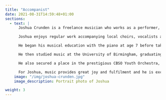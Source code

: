 ```yaml
---
title: "Accompanist"
date: 2021-08-31T14:59:48+01:00
sections:
  - text: |
      Joshua Crunden is a freelance musician who works as a performer, accompanist, conductor and teacher. He was invited to take the appointment of accompanist for Philomusica in 2016

      Joshua enjoys regular work accompanying local choirs, vocalists and instrumentalists including the soprano Phillippa Lay, with whom he has given a number of recitals. Along with fellow Philomusica members, James Quinn and John Kerr, he founded a group called Pianissami. With their debut performance in Autumn 2019, the group give recitals that explore the classical piano repertoire.

      He began his musical education with the piano at age 7 before taking up the violin two years later. After moving to Gloucestershire in the summer of 2000 Joshua continued learning the piano with Jenny Lindop and the violin with Cathy Hill. He later began learning the electric guitar followed by the organ. During his school years he enjoyed a wide range of music making, including performing in the Gloucestershire Youth Orchestra, playing in a rock band with classmates, being musical director of school pantomimes and organising and performing in recitals with pianist Alex Howgego.

      He then studied music at the University of Birmingham, graduating with a BMus in 2012 and an MA in 2014.While at the university he studied piano with Joseph Middleton and the violin with Nic Fallowfield. As a student, Joshua performed regularly with the university orchestras and choirs. He also performed in the orchestra pit for student operatic productions and with the Gilbert and Sullivan society.

      He also secured a place in the prestigious CBSO Youth Orchestra, performing at the Birmingham Symphony Hall under the baton of world famous conductors such as John Wilson. During his postgraduate studies, Joshua took up a position in the Birmingham Oratory choir and worked as organist and choirmaster at Our Lady of Mount Carmel Catholic Church in Redditch, being responsible for 25 singers in the parish choir and working with the local schools. He returned home to the Stroud area in 2015 where he has been establishing himself as a freelance musician and continuing his piano studies with Jenny Lindop. From 2016-2022 he was organist at All Saints Anglican Church in Bisley.

      For Joshua, music provides great joy and fulfilment and he is excited about the opportunities that lie ahead.
    image: "/img/joshua-crunden.jpg"
    image_description: Portrait photo of Joshua

weight: 3
---
```


